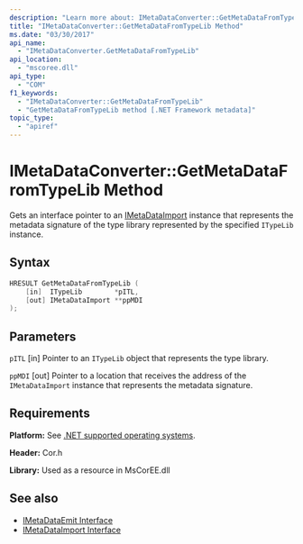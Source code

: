 ```yaml
---
description: "Learn more about: IMetaDataConverter::GetMetaDataFromTypeLib Method"
title: "IMetaDataConverter::GetMetaDataFromTypeLib Method"
ms.date: "03/30/2017"
api_name:
  - "IMetaDataConverter.GetMetaDataFromTypeLib"
api_location:
  - "mscoree.dll"
api_type:
  - "COM"
f1_keywords:
  - "IMetaDataConverter::GetMetaDataFromTypeLib"
  - "GetMetaDataFromTypeLib method [.NET Framework metadata]"
topic_type:
  - "apiref"
---
```

# IMetaDataConverter::GetMetaDataFromTypeLib Method

Gets an interface pointer to an [IMetaDataImport](imetadataimport-interface.md) instance that represents the metadata signature of the type library represented by the specified `ITypeLib` instance.

## Syntax

```cpp
HRESULT GetMetaDataFromTypeLib (
    [in]  ITypeLib        *pITL,
    [out] IMetaDataImport **ppMDI
);
```

## Parameters

 `pITL`
 [in] Pointer to an `ITypeLib` object that represents the type library.

 `ppMDI`
 [out] Pointer to a location that receives the address of the `IMetaDataImport` instance that represents the metadata signature.

## Requirements

 **Platform:** See [.NET supported operating systems](https://github.com/dotnet/core/blob/main/os-lifecycle-policy.md).

 **Header:** Cor.h

 **Library:** Used as a resource in MsCorEE.dll

## See also

- [IMetaDataEmit Interface](imetadataemit-interface.md)
- [IMetaDataImport Interface](imetadataimport-interface.md)
